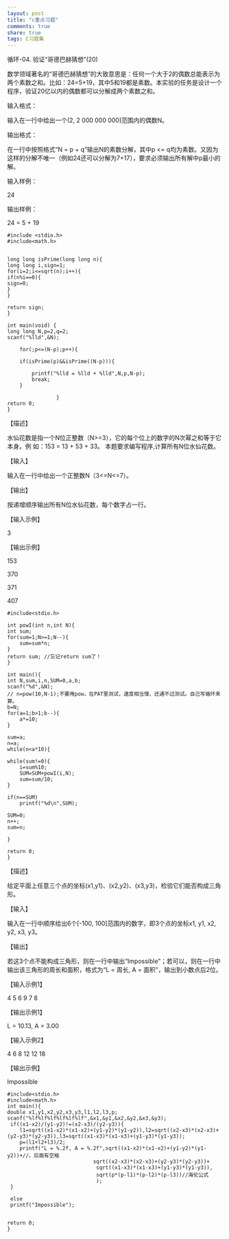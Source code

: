 ```yaml
---
layout: post
title: "c重点习题"
comments: true
share: true
tags: C习题集 
---
```


循环-04. 验证“哥德巴赫猜想”(20)

数学领域著名的“哥德巴赫猜想”的大致意思是：任何一个大于2的偶数总能表示为两个素数之和。比如：24=5+19，其中5和19都是素数。本实验的任务是设计一个程序，验证20亿以内的偶数都可以分解成两个素数之和。

输入格式：

输入在一行中给出一个(2, 2 000 000 000]范围内的偶数N。

输出格式：

在一行中按照格式“N = p + q”输出N的素数分解，其中p <= q均为素数。又因为这样的分解不唯一（例如24还可以分解为7+17），要求必须输出所有解中p最小的解。

输入样例：

24

输出样例：

24 = 5 + 19

	#include <stdio.h>
	#include<math.h>


	long long isPrime(long long n){
	long long i,sign=1;
	for(i=2;i<=sqrt(n);i++){
	if(n%i==0){
    sign=0;
	}
	}

	return sign;
	}

	int main(void) {
	long long N,p=2,q=2;
	scanf("%lld",&N);
	
		for(;p<=(N-p);p++){
	
		if(isPrime(p)&&isPrime((N-p))){
		
			printf("%lld = %lld + %lld",N,p,N-p);
			break;
		}
			
					}
	return 0;
	}



【描述】

水仙花数是指一个N位正整数（N>=3），它的每个位上的数字的N次幂之和等于它本身。例 如：153 = 13 + 53 + 33。 本题要求编写程序,计算所有N位水仙花数。

【输入】

输入在一行中给出一个正整数N（3<=N<=7）。

【输出】

按递增顺序输出所有N位水仙花数，每个数字占一行。

【输入示例】

3

【输出示例】

153

370

371

407

	#include<stdio.h>

	int powI(int n,int N){
	int sum;
	for(sum=1;N>=1;N--){
		sum=sum*n;
	}
	return sum; //忘记return sum了！
	}

	int main(){
	int N,sum,i,n,SUM=0,a,b;
	scanf("%d",&N);
	// n=pow(10,N-1);不要用pow，在PAT里测试，速度相当慢，还通不过测试。自己写循环来算。 
	b=N;
	for(a=1;b>1;b--){
		a*=10;
	}
	
	sum=a;
	n=a;
	while(n<a*10){
		
	while(sum!=0){
		i=sum%10;
		SUM=SUM+powI(i,N);
		sum=sum/10;
	}
	
	if(n==SUM)
		printf("%d\n",SUM);
		
	SUM=0;
	n++;
	sum=n;
	
	}

	return 0;
	}




【描述】

给定平面上任意三个点的坐标(x1,y1)、(x2,y2)、(x3,y3)，检验它们能否构成三角形。

【输入】

输入在一行中顺序给出6个[-100, 100]范围内的数字，即3个点的坐标x1, y1, x2, y2, x3, y3。

【输出】

若这3个点不能构成三角形，则在一行中输出“Impossible”；若可以，则在一行中输出该三角形的周长和面积，格式为“L = 周长, A = 面积”，输出到小数点后2位。

【输入示例1】

4 5 6 9 7 8

【输出示例1】

L = 10.13, A = 3.00

【输入示例2】

4 6 8 12 12 18

【输出示例】

Impossible



	#include<stdio.h>
	#include<math.h>
	int main(){
	double x1,y1,x2,y2,x3,y3,l1,l2,l3,p;
	scanf("%lf%lf%lf%lf%lf%lf",&x1,&y1,&x2,&y2,&x3,&y3);
	 if((x1-x2)/(y1-y2)!=(x2-x3)/(y2-y3)){
	 	l1=sqrt((x1-x2)*(x1-x2)+(y1-y2)*(y1-y2)),l2=sqrt((x2-x3)*(x2-x3)+(y2-y3)*(y2-y3)),l3=sqrt((x1-x3)*(x1-x3)+(y1-y3)*(y1-y3));
	 	p=(l1+l2+l3)/2;
	 	printf("L = %.2f, A = %.2f",sqrt((x1-x2)*(x1-x2)+(y1-y2)*(y1-y2))+//，后面有空格 
		 						sqrt((x2-x3)*(x2-x3)+(y2-y3)*(y2-y3))+
								 sqrt((x1-x3)*(x1-x3)+(y1-y3)*(y1-y3)),
								 sqrt(p*(p-l1)*(p-l2)*(p-l3))//海伦公式 
								 );
	 }
	 
	 else
	 printf("Impossible");
	

	return 0;
	}





